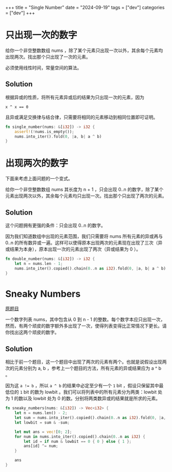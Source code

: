 +++
title = "Single Number"
date = "2024-09-19"
tags = ["dev"]
categories = ["dev"]
+++

# 只出现一次的数字

给你一个非空整数数组 nums ，除了某个元素只出现一次以外，其余每个元素均出现两次。找出那个只出现了一次的元素。

必须使用线性时间，常量空间的算法。

## Solution

根据异或的性质，将所有元素异或后的结果为只出现一次的元素，因为

```
x ^ x == 0
```

且异或满足交换律与结合律，只需要将相同的元素移动到相同位置即可证明。

```rust
fn single_number(nums: &[i32]) -> i32 {
    assert!(!nums.is_empty());
    nums.into_iter().fold(0, |a, b| a ^ b)
}
```

# 出现两次的数字

下面来考虑上面问题的一个变式。

给你一个非空整数数组 nums 其长度为 n + 1 ，只会出现 0..n 的数字，除了某个元素出现两次以外，其余每个元素均只出现一次。找出那个只出现了两次的元素。

## Solution

这个问题拥有更强的条件：只会出现 0..n 的数字。

因为我们知道数组中出现的元素范围，我们只需要将 nums 所有元素的异或再与 0..n 的所有数异或一遍。这样可以使得原本出现两次的元素现在出现了三次（异或结果为本身），原本出现一次的元素出现了两次（异或结果为 0 ）。

```rust
fn double_number(nums: &[i32]) -> i32 {
    let n = nums.len - 1;
    nums.into_iter().copied().chain(0..n as i32).fold(0, |a, b| a ^ b)
}
```

# Sneaky Numbers

[原题目](https://leetcode.cn/problems/the-two-sneaky-numbers-of-digitville/description/)

一个数字列表 nums，其中包含从 0 到 n - 1 的整数。每个数字本应只出现一次，然而，有两个顽皮的数字额外多出现了一次，使得列表变得比正常情况下更长。请你找出这两个顽皮的数字。

## Solution

相比于前一个题目，这一个题目中出现了两次的元素有两个。也就是说假设出现两次的元素分别为 a, b ，参考上一个题目的方法，所有元素的异或结果应为 a ^ b 。

因为这 `a != b` ，所以 `a ^ b` 的结果中必定至少有一个 `1` bit ，假设只保留其中最低位的 `1` bit 的数为 lowbit 。我们可以将列表中的所有元素分为两类：lowbit 处为 1 的数以及 lowbit 处为 0 的数。分别将两类数异或的结果就是所求的元素。

```rust
fn sneaky_numbers(nums: &[i32]) -> Vec<i32> {
    let n = nums.len() - 2;
    let sum = nums.into_iter().copied().chain(0..n as i32).fold(0, |a, b| a ^ b);
    let lowbit = sum & -sum;

    let mut ans = vec![0; 2];
    for num in nums.into_iter().copied().chain(0..n as i32) {
        let id = if num & lowbit == 0 { 0 } else { 1 };
        ans[id] ^= num;
    }

    ans
}
```
